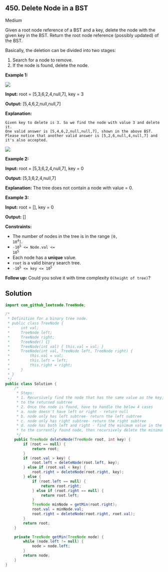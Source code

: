## 450\. Delete Node in a BST

Medium

Given a root node reference of a BST and a key, delete the node with the given key in the BST. Return the root node reference (possibly updated) of the BST.

Basically, the deletion can be divided into two stages:

1.  Search for a node to remove.
2.  If the node is found, delete the node.

**Example 1:**

![](https://assets.leetcode.com/uploads/2020/09/04/del_node_1.jpg)

**Input:** root = [5,3,6,2,4,null,7], key = 3

**Output:** [5,4,6,2,null,null,7]

**Explanation:**

    Given key to delete is 3. So we find the node with value 3 and delete it.
    One valid answer is [5,4,6,2,null,null,7], shown in the above BST.
    Please notice that another valid answer is [5,2,6,null,4,null,7] and it's also accepted.
![](https://assets.leetcode.com/uploads/2020/09/04/del_node_supp.jpg)

**Example 2:**

**Input:** root = [5,3,6,2,4,null,7], key = 0

**Output:** [5,3,6,2,4,null,7]

**Explanation:** The tree does not contain a node with value = 0.

**Example 3:**

**Input:** root = [], key = 0

**Output:** []

**Constraints:**

*   The number of nodes in the tree is in the range <code>[0, 10<sup>4</sup>]</code>.
*   <code>-10<sup>5</sup> <= Node.val <= 10<sup>5</sup></code>
*   Each node has a **unique** value.
*   `root` is a valid binary search tree.
*   <code>-10<sup>5</sup> <= key <= 10<sup>5</sup></code>

**Follow up:** Could you solve it with time complexity `O(height of tree)`?

## Solution

```java
import com_github_leetcode.TreeNode;

/*
 * Definition for a binary tree node.
 * public class TreeNode {
 *     int val;
 *     TreeNode left;
 *     TreeNode right;
 *     TreeNode() {}
 *     TreeNode(int val) { this.val = val; }
 *     TreeNode(int val, TreeNode left, TreeNode right) {
 *         this.val = val;
 *         this.left = left;
 *         this.right = right;
 *     }
 * }
 */
public class Solution {
    /*
     * Steps:
     * 1. Recursively find the node that has the same value as the key, while setting the left/right nodes equal
     * to the returned subtree
     * 2. Once the node is found, have to handle the below 4 cases
     * a. node doesn't have left or right - return null
     * b. node only has left subtree- return the left subtree
     * c. node only has right subtree- return the right subtree
     * d. node has both left and right - find the minimum value in the right subtree, set that value
     * to the currently found node, then recursively delete the minimum value in the right subtree
     */
    public TreeNode deleteNode(TreeNode root, int key) {
        if (root == null) {
            return root;
        }
        if (root.val > key) {
            root.left = deleteNode(root.left, key);
        } else if (root.val < key) {
            root.right = deleteNode(root.right, key);
        } else {
            if (root.left == null) {
                return root.right;
            } else if (root.right == null) {
                return root.left;
            }
            TreeNode minNode = getMin(root.right);
            root.val = minNode.val;
            root.right = deleteNode(root.right, root.val);
        }
        return root;
    }

    private TreeNode getMin(TreeNode node) {
        while (node.left != null) {
            node = node.left;
        }
        return node;
    }
}
```